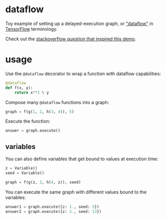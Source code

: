 # dataflow

Toy example of setting up a delayed-execution graph, or ["dataflow"](https://www.tensorflow.org/versions/r0.11/resources/faq) in [TensorFlow](https://www.tensorflow.org/) terminology.

Check out the [stackoverflow question that inspired this demo](http://stackoverflow.com/a/43380155/1490091).

# usage

Use the `@dataflow` decorator to wrap a function with dataflow capabilities:

```python
@dataflow
def f(x, y):
    return x**2 % y
```

Compose many `@dataflow` functions into a graph:

```python
graph = f(g(1, 2, h(3, 4)), 5)
```

Execute the function:

```python
answer = graph.execute()
```

## variables

You can also define variables that get bound to values at execution time:

```python
z = Variable()
seed = Variable()

graph = f(g(z, 2, h(4, z)), seed)
```

You can execute the same graph with different values bound to the variables:

```python
answer1 = graph.execute({z: 1., seed: 5})
answer2 = graph.execute({z: 3., seed: 13})
```
